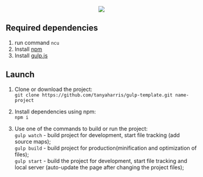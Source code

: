 <p align="center">
  <img src="https://user-images.githubusercontent.com/14368421/68371143-daa52b80-015f-11ea-8c58-3b922c3d2190.png">
</p>

## Required dependencies
1) run command ```ncu```
2) Install [npm](https://nodejs.org/en/)
3) Install [gulp.js](https://gulpjs.com/)
## Launch
1) Clone or download the project:<br/>
  ```git clone https://github.com/tanyaharris/gulp-template.git name-project```

2) Install dependencies using npm:<br/>
  ``` npm i ```
3) Use one of the commands to build or run the project:<br/>
   ``` gulp watch ``` - build project for development, start file tracking (add source maps);<br/>
   ``` gulp build ``` - build project for production(minification and optimization of files);<br/>
   ``` gulp start ``` - build the project for development, start file tracking and local server (auto-update the page after changing the project files);
